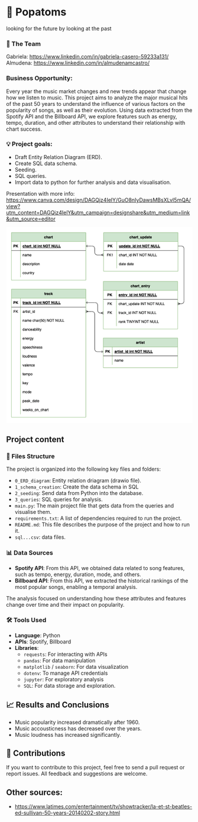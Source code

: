 # 🎵 Popatoms
looking for the future by looking at the past

### 👥 The Team
Gabriela: https://www.linkedin.com/in/gabriela-casero-59233a131/
Almudena: https://www.linkedin.com/in/almudenamcastro/

### Business Opportunity: 
Every year the music market changes and new trends appear that change how we listen to music. 
This project aims to analyze the major musical hits of the past 50 years to understand the influence of various factors on the popularity of songs, as well as their evolution. Using data extracted from the Spotify API and the Billboard API, we explore features such as energy, tempo, duration, and other attributes to understand their relationship with chart success.

### 💡 Project goals: 
- Draft Entity Relation Diagram (ERD).
- Create SQL data schema.
- Seeding. 
- SQL queries. 
- Import data to python for further analysis and data visualisation. 

Presentation with more info: https://www.canva.com/design/DAGQjz4IelY/GuO8nIyDawsMBsXLvI5mQA/view?utm_content=DAGQjz4IelY&utm_campaign=designshare&utm_medium=link&utm_source=editor


![ERD](0_ERD.png)

## Project content
### 📁 Files Structure
The project is organized into the following key files and folders:

- `0_ERD_diagram`: Entity relation driagram (drawio file).  
- `1_schema_creation`: Create the data schema in SQL
- `2_seeding`: Send data from Python into the database.
- `3_queries`: SQL queries for analysis.
- `main.py`: The main project file that gets data from the queries and visualise them. 
- `requirements.txt`: A list of dependencies required to run the project.
- `README.md`: This file describes the purpose of the project and how to run it.
- `sql...csv`: data files. 

### 📊 Data Sources

- **Spotify API**: From this API, we obtained data related to song features, such as tempo, energy, duration, mode, and others.
- **Billboard API**: From this API, we extracted the historical rankings of the most popular songs, enabling a temporal analysis.
  
The analysis focused on understanding how these attributes and features change over time and their impact on popularity.

### 🛠️ Tools Used

- **Language**: Python
- **APIs**: Spotify, Billboard
- **Libraries**:
  - `requests`: For interacting with APIs
  - `pandas`: For data manipulation
  - `matplotlib` / `seaborn`: For data visualization
  - `dotenv`: To manage API credentials
  - `jupyter`: For exploratory analysis
  - `SQL`: For data storage and exploration. 


## 📈 Results and Conclusions

- Music popularity increased dramatically after 1960. 
- Music accousticness has decreased over the years. 
- Music loudness has increased significantly. 


## 📝 Contributions

If you want to contribute to this project, feel free to send a pull request or report issues. All feedback and suggestions are welcome.

## Other sources: 
- https://www.latimes.com/entertainment/tv/showtracker/la-et-st-beatles-ed-sullivan-50-years-20140202-story.html

